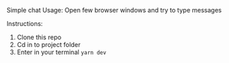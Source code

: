 Simple chat
Usage:
Open few browser windows and try to type messages

Instructions:

1. Clone this repo
2. Cd in to project folder
3. Enter in your terminal `yarn dev`
